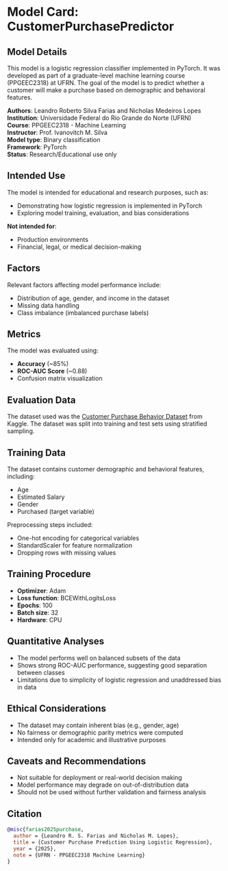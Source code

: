 # Model Card: CustomerPurchasePredictor

## Model Details
This model is a logistic regression classifier implemented in PyTorch. It was developed as part of a graduate-level machine learning course (PPGEEC2318) at UFRN. The goal of the model is to predict whether a customer will make a purchase based on demographic and behavioral features.

**Authors**: Leandro Roberto Silva Farias and Nicholas Medeiros Lopes  
**Institution**: Universidade Federal do Rio Grande do Norte (UFRN)  
**Course**: PPGEEC2318 - Machine Learning  
**Instructor**: Prof. Ivanovitch M. Silva  
**Model type**: Binary classification  
**Framework**: PyTorch  
**Status**: Research/Educational use only

## Intended Use
The model is intended for educational and research purposes, such as:
- Demonstrating how logistic regression is implemented in PyTorch
- Exploring model training, evaluation, and bias considerations

**Not intended for**:
- Production environments
- Financial, legal, or medical decision-making

## Factors
Relevant factors affecting model performance include:
- Distribution of age, gender, and income in the dataset
- Missing data handling
- Class imbalance (imbalanced purchase labels)

## Metrics
The model was evaluated using:
- **Accuracy** (~85%)
- **ROC-AUC Score** (~0.88)
- Confusion matrix visualization

## Evaluation Data
The dataset used was the [Customer Purchase Behavior Dataset](https://www.kaggle.com/datasets/rabieelkharoua/predict-customer-purchase-behavior-dataset) from Kaggle. The dataset was split into training and test sets using stratified sampling.

## Training Data
The dataset contains customer demographic and behavioral features, including:
- Age
- Estimated Salary
- Gender
- Purchased (target variable)

Preprocessing steps included:
- One-hot encoding for categorical variables
- StandardScaler for feature normalization
- Dropping rows with missing values

## Training Procedure
- **Optimizer**: Adam
- **Loss function**: BCEWithLogitsLoss
- **Epochs**: 100
- **Batch size**: 32
- **Hardware**: CPU

## Quantitative Analyses
- The model performs well on balanced subsets of the data
- Shows strong ROC-AUC performance, suggesting good separation between classes
- Limitations due to simplicity of logistic regression and unaddressed bias in data

## Ethical Considerations
- The dataset may contain inherent bias (e.g., gender, age)
- No fairness or demographic parity metrics were computed
- Intended only for academic and illustrative purposes

## Caveats and Recommendations
- Not suitable for deployment or real-world decision making
- Model performance may degrade on out-of-distribution data
- Should not be used without further validation and fairness analysis

## Citation

```bibtex
@misc{farias2025purchase,
  author = {Leandro R. S. Farias and Nicholas M. Lopes},
  title = {Customer Purchase Prediction Using Logistic Regression},
  year = {2025},
  note = {UFRN - PPGEEC2318 Machine Learning}
}
```
